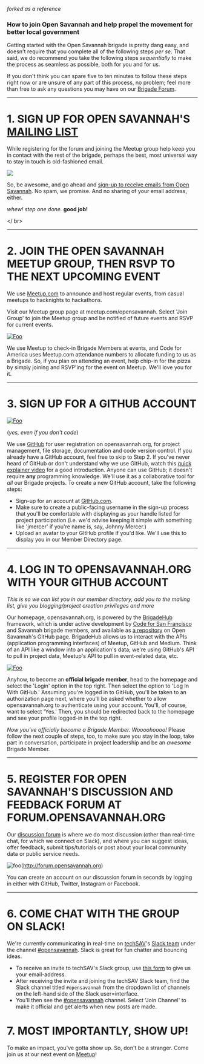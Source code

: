 *forked as a reference*

### How to join Open Savannah and help propel the movement for better local government

Getting started with the Open Savannah brigade is pretty dang easy, and doesn't require that you complete all of the following steps *per se*. That said, we do recommend you take the following steps *sequentially* to make the process as seamless as possible, both for you and for us. 

If you don't think you can spare five to ten minutes to follow these steps right now or are unsure of any part of this process, no problem; feel more than free to ask any questions you may have on our [Brigade Forum](http://forum.opensavannah.org).

---

# **1.** SIGN UP FOR OPEN SAVANNAH'S [MAILING LIST](http://opensavannah.us15.list-manage.com/subscribe?u=8cb53edd784a0b3afcd0e387d&id=a8613b38de)

While registering for the forum and joining the Meetup group help keep you in contact with the rest of the brigade, perhaps the best, most universal way to stay in touch is old-fashioned email. 

[<img src='http://forum.opensavannah.org/uploads/default/original/1X/6a7e5c0bf8f74e32a69578a1bed005ff5498f84f.png'>](http://opensavannah.us15.list-manage.com/subscribe?u=8cb53edd784a0b3afcd0e387d&id=a8613b38de)


So, be awesome, and go ahead and [sign-up to receive emails from Open Savannah](http://opensavannah.us15.list-manage.com/subscribe?u=8cb53edd784a0b3afcd0e387d&id=a8613b38de). No spam, we promise. And no sharing of your email address, either.

*whew! step one done.* **good job!**

</ br>

---


# **2.** JOIN THE OPEN SAVANNAH MEETUP GROUP, THEN RSVP TO THE NEXT UPCOMING EVENT

We use [Meetup.com](http://meetup.com/opensavannah) to announce and host regular events, from casual meetups to hacknights to hackathons. 

Visit our Meetup group page at meetup.com/opensavannah. Select 'Join Group' to join the Meetup group and be notified of future events and RSVP for current events. 

[![Foo](http://cvlassets.s3.amazonaws.com/Screen%20Shot%202017-03-27%20at%2012.52.06%20AM.png)](https://meetup.com/opensavannah)

We use Meetup to check-in Brigade Members at events, and Code for America uses Meetup.com attendance numbers to allocate funding to us as a Brigade. So, if you plan on attending an event, help chip-in for the pizza by simply joining and RSVP'ing for the event on Meetup. We'll love you for it.

---

# **3.** SIGN UP FOR A GITHUB ACCOUNT 

[![Foo](http://www.aha.io/assets/integration_logos/github-bb449e0ffbacbcb7f9c703db85b1cf0b.png)](http://github.com)

(*yes, even if you don't code*)

We use [GitHub](http://github.com) for user registration on opensavannah.org,  for project management, file storage, documentation and code version control. If you already have a GitHub account, feel free to skip to Step 2. If you've never heard of GitHub or don't understand why we use GitHub, watch this [quick explainer video](https://www.youtube.com/watch?v=w3jLJU7DT5E) for a good introduction. Anyone can use GitHub; it doesn't require **any** programming knowledge. We'll use it as a collaborative tool for *all* our Brigade projects. To create a new GitHub account, take the following steps:
+ Sign-up for an account at [GitHub.com](http://github.com/join).
+ Make sure to create a public-facing username in the sign-up process that you'll be comfortable with displaying as your handle listed for project participation (i.e. we'd advise keeping it simple with something like 'jmercer' if you're name is, say, Johnny Mercer.)
+ Upload an avatar to your GItHub profile if you'd like. We'll use this to display you in our Member Directory page.

---

# **4.** LOG IN TO OPENSAVANNAH.ORG WITH YOUR GITHUB ACCOUNT

*This is so we can list you in our member directory, add you to the mailing list, give you blogging/project creation privileges and more*


Our homepage, opensavannah.org, is powered by the [BrigadeHub](https://brigadehub.github.io) framework, which is under active development by [Code for San Francisco](http://code4sf.org) and Savannah brigade members, and available as [a repository](http://github.com/opensavannah/brigadehub/) on Open Savannah's GitHub page. BrigadeHub allows us to interact with the APIs (application programming interfaces) of Meetup, GitHub and Medium. Think of an API like a window into an application's data; we're using GitHub's API to pull in project data, Meetup's API to pull in event-related data, etc.

[![Foo](http://cvlassets.s3.amazonaws.com/Screen%20Shot%202017-03-26%20at%2010.03.02%20PM.png)](https://opensavannah.org)

Anyhow, to become an **official brigade member**, head to the homepage and select the 'Login' option in the top right. Then select the option to 'Log In With GitHub.' Assuming you're logged in to GitHub, you'll be taken to an authorization page next, where you'll be asked whether to allow opensavannah.org to authenticate using your account. You'll, of course, want to select 'Yes.' Then, you should be redirected back to the homepage and see your profile logged-in in the top right.

*Now you've officially become a Brigade Member. Woooohoooo!* Please follow the next couple of steps, too, to make sure you stay in the loop, take part in conversation, participate in project leadership and be an *awesome* Brigade Member.


---


# **5.** REGISTER FOR OPEN SAVANNAH'S DISCUSSION AND FEEDBACK FORUM AT FORUM.OPENSAVANNAH.ORG

Our [discussion forum](http://forum.opensavannah.org) is where we do most discussion (other than real-time chat, for which we connect on Slack), and where you can suggest ideas, offer feedback, submit tips/tutorials or post about your local community data or public service needs.

![foo](http://cvlassets.s3.amazonaws.com/Screen%20Shot%202017-03-27%20at%201.18.35%20AM.png)(http://forum.opensavannah.org)

You can create an account on our discussion forum in seconds by logging in either with GitHub, Twitter, Instagram or Facebook.


----

# **6.** COME CHAT WITH THE GROUP ON SLACK!
We're currently communicating in real-time on [techSAV](http://techsav.co)'s [Slack team](http://techsav.slack.com) under the channel [#opensavannah](http://techsav.slack.com/messages/opensavannah). Slack is great for fun chatter and bouncing ideas. 

+ To receive an invite to techSAV's Slack group, use [this form](https://opensavannahslack.herokuapp.com) to give us your email-address.
+ After receiving the invite and joining the techSAV Slack team, find the Slack channel titled `#opensavannah` from the dropdown list of channels on the left-hand side of the Slack user=interface. 
+  You'll then see the [#opensavannah](http://techsav.slack.com/messages/opensavannah) channel. Select 'Join Channel' to make it official and get alerts when new posts are made.

# **7.** MOST IMPORTANTLY, SHOW UP!
To make an impact, you've gotta show up. So, don't be a stranger. Come join us at our next event on [Meetup](http://meetup.com/opensavannah)!
